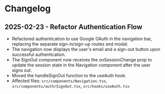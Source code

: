 # Changelog

## 2025-02-23 - Refactor Authentication Flow

- Refactored authentication to use Google OAuth in the navigation bar, replacing the separate sign-in/sign-up routes and modal.
- The navigation now displays the user's email and a sign-out button upon successful authentication.
- The SignOut component now receives the onSessionChange prop to update the session state in the Navigation component after the user signs out.
- Moved the handleSignOut function to the useAuth hook.
- Affected files: `src/components/Navigation.tsx`, `src/components/auth/SignOut.tsx`, `src/hooks/useAuth.tsx`

